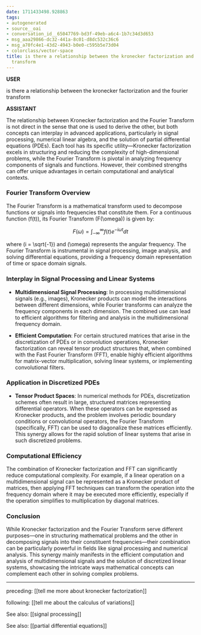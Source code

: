 ```yaml
---
date: 1711433498.928863
tags:
- autogenerated
- source__oai
- conversation_id__65047769-bd3f-49eb-a6c4-1b7c34d3d653
- msg_aaa29866-dc32-441a-8c01-d8dc532c36c6
- msg_a70fc4e1-43d2-4943-b0e0-c595b5e73d04
- colorclass/vector-space
title: is there a relationship between the kronecker factorization and the fourier
  transform
---
```


**USER**

is there a relationship between the kronecker factorization and the fourier transform


**ASSISTANT**

The relationship between Kronecker factorization and the Fourier Transform is not direct in the sense that one is used to derive the other, but both concepts can interplay in advanced applications, particularly in signal processing, numerical linear algebra, and the solution of partial differential equations (PDEs). Each tool has its specific utility—Kronecker factorization excels in structuring and reducing the complexity of high-dimensional problems, while the Fourier Transform is pivotal in analyzing frequency components of signals and functions. However, their combined strengths can offer unique advantages in certain computational and analytical contexts.

### Fourier Transform Overview

The Fourier Transform is a mathematical transform used to decompose functions or signals into frequencies that constitute them. For a continuous function \(f(t)\), its Fourier Transform \(F(\omega)\) is given by:

$$
F(\omega) = \int_{-\infty}^{\infty} f(t) e^{-i\omega t} dt
$$

where \(i = \sqrt{-1}\) and \(\omega\) represents the angular frequency. The Fourier Transform is instrumental in signal processing, image analysis, and solving differential equations, providing a frequency domain representation of time or space domain signals.

### Interplay in Signal Processing and Linear Systems

- **Multidimensional Signal Processing**: In processing multidimensional signals (e.g., images), Kronecker products can model the interactions between different dimensions, while Fourier transforms can analyze the frequency components in each dimension. The combined use can lead to efficient algorithms for filtering and analysis in the multidimensional frequency domain.

- **Efficient Computation**: For certain structured matrices that arise in the discretization of PDEs or in convolution operations, Kronecker factorization can reveal tensor product structures that, when combined with the Fast Fourier Transform (FFT), enable highly efficient algorithms for matrix-vector multiplication, solving linear systems, or implementing convolutional filters.

### Application in Discretized PDEs

- **Tensor Product Spaces**: In numerical methods for PDEs, discretization schemes often result in large, structured matrices representing differential operators. When these operators can be expressed as Kronecker products, and the problem involves periodic boundary conditions or convolutional operators, the Fourier Transform (specifically, FFT) can be used to diagonalize these matrices efficiently. This synergy allows for the rapid solution of linear systems that arise in such discretized problems.

### Computational Efficiency

The combination of Kronecker factorization and FFT can significantly reduce computational complexity. For example, if a linear operation on a multidimensional signal can be represented as a Kronecker product of matrices, then applying FFT techniques can transform the operation into the frequency domain where it may be executed more efficiently, especially if the operation simplifies to multiplication by diagonal matrices.

### Conclusion

While Kronecker factorization and the Fourier Transform serve different purposes—one in structuring mathematical problems and the other in decomposing signals into their constituent frequencies—their combination can be particularly powerful in fields like signal processing and numerical analysis. This synergy mainly manifests in the efficient computation and analysis of multidimensional signals and the solution of discretized linear systems, showcasing the intricate ways mathematical concepts can complement each other in solving complex problems.


---

preceding: [[tell me more about kronecker factorization]]  


following: [[tell me about the calculus of variations]]

See also: [[signal processing]]


See also: [[partial differential equations]]